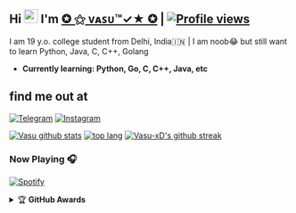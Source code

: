 ## Hi <img src="https://raw.githubusercontent.com/MartinHeinz/MartinHeinz/master/wave.gif" width="25px"> I'm [✪ ⚝ ᴠᴀꜱᴜ™✓★ ✪](https://GitHub.com/VasuxD) | [![Profile views](https://gpvc.arturio.dev/VasuxD)](https://github.com/Vasu-xD)
I am 19 y.o. college student from Delhi, India🇮🇳 |
I am noob😂 but still want to learn Python, Java, C, C++, Golang

- **Currently learning: Python, Go, C, C++, Java, etc**

## find me out at
[![Telegram](https://img.shields.io/badge/telegram-1b77FF.svg?style=for-the-badge&logo=telegram)](https://t.me/VasuxD) [![Instagram](https://img.shields.io/badge/Instagram-1b77FF.svg?style=for-the-badge&logo=Instagram)](https://Instagram/VasuxD)


[![Vasu github stats](https://github-readme-stats.vercel.app/api?username=Vasu-xD&show_icons=true&theme=cobalt&count_private=true)](https://github.com/Vasu-xD)
[![top lang](https://github-readme-stats.vercel.app/api/top-langs?username=Vasu-xD&show_icons=true&theme=tokyonight&layout=compact)](https://github.com/Vasu-xD)
[![Vasu-xD's github streak](https://github-readme-streak-stats.herokuapp.com/?user=Vasu-xD&theme=cobalt)](https://github.com/Vasu-xD/github-readme-streak-stats)

### Now Playing 🎧

[![Spotify](https://github-readme-remake.vercel.app/api/spotify)](https://open.spotify.com/user/31uaxqlo7cnakqb6mss227wuq7zq)

<details>
    <summary>&#127942 <b>GitHub Awards</b></summary><br/>

![Github Trophy](https://github-profile-trophy.vercel.app/?username=Vasu-xD)

</details

